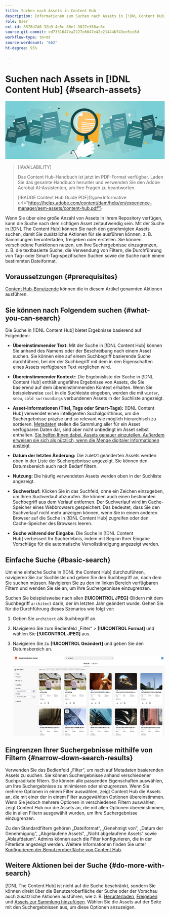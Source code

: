 ```yaml
---
title: Suchen nach Assets in Content Hub
description: Informationen zum Suchen nach Assets in [!DNL Content Hub]
role: User
exl-id: 8578d7d0-32b9-4e5c-80ef-3827e358ac6c
source-git-commit: ed7331647ea2227e6047e42e21444b743ee5ce6d
workflow-type: tm+mt
source-wordcount: '662'
ht-degree: 95%

---
```


# Suchen nach Assets in [!DNL Content Hub] {#search-assets}

![Bannerbild zum Freigeben von Assets](assets/search.png)

>[!AVAILABILITY]
>
>Das Content Hub-Handbuch ist jetzt im PDF-Format verfügbar. Laden Sie das gesamte Handbuch herunter und verwenden Sie den Adobe Acrobat AI-Assistenten, um Ihre Fragen zu beantworten.
>
>[!BADGE Content Hub Guide PDF]{type=Informative url="https://helpx.adobe.com/content/dam/help/en/experience-manager/aem-assets/content-hub.pdf"}

Wenn Sie über eine große Anzahl von Assets in Ihrem Repository verfügen, kann die Suche nach dem richtigen Asset zeitaufwendig sein. Mit der Suche in [!DNL The Content Hub] können Sie nach den genehmigten Assets suchen, damit Sie zusätzliche Aktionen für sie ausführen können, z. B. Sammlungen herunterladen, freigeben oder erstellen. Sie können verschiedene Funktionen nutzen, um Ihre Suchergebnisse einzugrenzen, z. B. die textbasierte Suche, die Verwendung von Filtern, die Durchführung von Tag- oder Smart-Tag-spezifischen Suchen sowie die Suche nach einem bestimmten Dateiformat.

## Voraussetzungen {#prerequisites}

[Content Hub-Benutzende](deploy-content-hub.md#onboard-content-hub-users) können die in diesem Artikel genannten Aktionen ausführen.

## Sie können nach Folgendem suchen  {#what-you-can-search}

Die Suche in [!DNL Content Hub] bietet Ergebnisse basierend auf Folgendem:

* **Übereinstimmender Text:** Mit der Suche in [!DNL Content Hub] können Sie anhand des Namens oder der Beschreibung nach einem Asset suchen. Sie können eine auf einem Suchbegriff basierende Suche durchführen, bei der der Suchbegriff mit dem in den Eigenschaften eines Assets verfügbaren Text verglichen wird.

* **Übereinstimmender Kontext:**: Die Ergebnisliste der Suche in [!DNL Content Hub] enthält ungefähre Ergebnisse von Assets, die Sie basierend auf dem übereinstimmenden Kontext erhalten. Wenn Sie beispielsweise `cool` in die Suchleiste eingeben, werden die mit `winter`, `snow`, `cold surroundings` verbundenen Assets in der Suchliste angezeigt.

* **Asset-Informationen (Titel, Tags oder Smart-Tags):** [!DNL Content Hub] verwendet einen intelligenten Suchalgorithmus, um die Suchergebnisse präzise und so relevant wie möglich hierarchisch zu sortieren. [Metadaten](#asset-properties.md) stellen die Sammlung aller für ein Asset verfügbaren Daten dar, sind aber nicht unbedingt im Asset selbst enthalten. [Sie helfen Ihnen dabei, Assets genauer einzuteilen. Außerdem erweisen sie sich als nützlich, wenn die Menge digitaler Informationen ansteigt](/help/assets/configure-content-hub-ui-options.md##configure-metadata-search-content-hub).

* **Datum der letzten Änderung:** Die zuletzt geänderten Assets werden oben in der Liste der Suchergebnisse angezeigt. Sie können den Datumsbereich auch nach Bedarf filtern.

* **Nutzung:** Die häufig verwendeten Assets werden oben in der Suchliste angezeigt.

* **Suchverlauf:** Klicken Sie in das Suchfeld, ohne ein Zeichen einzugeben, um Ihren Suchverlauf abzurufen. Sie können auch einen bestimmten Suchbegriff aus dem Verlauf entfernen. Der Suchverlauf wird im Cache-Speicher eines Webbrowsers gespeichert. Das bedeutet, dass Sie den Suchverlauf nicht mehr anzeigen können, wenn Sie in einem anderen Browser auf die Suche in [!DNL Content Hub] zugreifen oder den Cache-Speicher des Browsers leeren.

* **Suche während der Eingabe:** Die Suche in [!DNL Content Hub] verbessert Ihr Sucherlebnis, indem mit Beginn Ihrer Eingabe Vorschläge für die automatische Vervollständigung angezeigt werden.

## Einfache Suche {#basic-search}

Um eine einfache Suche in [!DNL the Content Hub] durchzuführen, navigieren Sie zur Suchleiste und geben Sie den Suchbegriff an, nach dem Sie suchen müssen. Navigieren Sie zu den im linken Bereich verfügbaren Filtern und wenden Sie sie an, um Ihre Suchergebnisse einzugrenzen.

Suchen Sie beispielsweise nach allen **[!UICONTROL JPEG]**-Bildern mit dem Suchbegriff `architect` darin, der im letzten Jahr geändert wurde. Gehen Sie für die Durchführung dieses Szenarios wie folgt vor:

1. Geben Sie `architect` als Suchbegriff an.

1. Navigieren Sie zum Bedienfeld „Filter“ > **[!UICONTROL Format]** und wählen Sie **[!UICONTROL JPEG]** aus.

1. Navigieren Sie zu **[!UICONTROL Geändert]** und geben Sie den Datumsbereich an.

   ![Einfache Suche](assets/basic-search.png)

## Eingrenzen Ihrer Suchergebnisse mithilfe von Filtern {#narrow-down-search-results}

Verwenden Sie das Bedienfeld „Filter“, um nach auf Metadaten basierenden Assets zu suchen. Sie können Suchergebnisse anhand verschiedener Suchprädikate filtern. Sie können alle passenden Eigenschaften auswählen, um Ihre Suchergebnisse zu minimieren oder einzugrenzen. Wenn Sie mehrere Optionen in einem Filter auswählen, zeigt Content Hub die Assets an, die mit einer der in einem Filter ausgewählten Optionen übereinstimmen. Wenn Sie jedoch mehrere Optionen in verschiedenen Filtern auswählen, zeigt Content Hub nur die Assets an, die mit allen Optionen übereinstimmen, die in allen Filtern ausgewählt wurden, um Ihre Suchergebnisse einzugrenzen.

Zu den Standardfiltern gehören „Dateiformat“, „Genehmigt von“, „Datum der Genehmigung“, „Abgelaufene Assets“, „Nicht abgelaufene Assets“ sowie „Ablaufdatum“. Admins können auch die Filter konfigurieren, die in der Filterliste angezeigt werden. Weitere Informationen finden Sie unter [Konfigurieren der Benutzeroberfläche von Content Hub](configure-content-hub-ui-options.md#configure-filters-content-hub).

<!--

<table>
    <tbody>
     <tr>
      <th><strong>Search Predicate</strong></th>
      <th><strong>Description</strong></th>
      <th><strong>Properties</strong></th>
     </tr>
     <tr>
      <td> Campaigns </td>
      <td> Allows you to search using planned activity performed to take any particular action. For example, advertisement campaign run on Ferrari to know the understand the interests of people using number of clicks people perform.</td>
      <td>NA</td>
     </tr>
     <tr>
      <td> Channels </td>
      <td> Helps you to understand the path from where the asset is coming from. For example, web, social media, books, catalog, etc.</td>
      <td>NA</td>
     </tr>
     <tr>
      <td> Region </td>
      <td> Helps you to understand the location where the asset is created. For example, Japan, EMEA, Worldwide, etc.</td>
      <td>NA</td>
     </tr>
     <tr>
      <td> Keywords </td>
      <td> Keyword helps you search using terms or the words that you enter based on the topic. For example, images, low-resolution, etc.</td>
      <td>NA</td>
     </tr>
     <tr>
      <td> Timeframe </td>
      <td> Helps you search assets using timeline. For example, search by year 2024, Q3 2023, etc.</td>
      <td>NA</td>
     </tr>
     <tr>
      <td>File format</td>
      <td>Composition of an asset. The supported assets include image, document, video, printable media, and so on.</td>
      <td>
        <ul>
            <li>[!UICONTROL JPEG]</li> 
            <li>[!UICONTROL Quicktime]</li> 
            <li>[!UICONTROL PNG]</li> 
            <li>[!UICONTROL WebP]</li> 
            <li>[!UICONTROL MP4]</li> 
            <li>[!UICONTROL Plain]</li> 
            <li>[!UICONTROL PDF]</li>
            <li>[!UICONTROL SVG + XML]</li>
        </ul>
      </td>
     </tr>
     <tr>
      <td>Tags</td>
      <td>Tags help you categorize assets that can be browsed and searched more efficiently based on hierarchical taxonomies.</td>
      <td>
        <ul>
            <li>Field label</li>
            <li>Property name</li>
            <li>Path</li>
            <li>Description</li>
        </ul>
      </td>
     </tr>
     <!--<tr>
      <td>Subject</td>
      <td>Classification of assets based on their theme. For example, colorful, hiking, outdoors.</td>
      <td>NA</td>
     </tr>
          <tr>
      <td>Last modified</td>
      <td>Search assets based on their last modification. Specify the date range using the Start date and End date fields.</td>
      <td>
        <ul>
            <li>Range text (From)</li> 
            <li>Range text (To) </li>
        </ul>
      </td>
     </tr>    
     <!--<tr>
      <td>Asset ID</td>
      <td>Unique number that identifies the asset.</td>
      <td>NA</td>
     </tr>
     <tr>
      <td> Colors </td>
      <td> Helps you search assets using colors that are automatically identified in an asset using Adobe's Sensei AI capabilities.</td>
      <td>NA</td>
     </tr>  
    </tbody>
   </table>

-->

## Weitere Aktionen bei der Suche {#do-more-with-search}

[!DNL The Content Hub] ist nicht auf die Suche beschränkt, sondern Sie können direkt über die Benutzeroberfläche der Suche oder der Vorschau auch zusätzliche Aktionen ausführen, wie z. B. [Herunterladen](download-assets-content-hub.md), [Freigeben](share-assets-content-hub.md) und [Assets zur Sammlung hinzufügen](collections-content-hub.md). Wählen Sie die Assets auf der Seite mit den Suchergebnissen aus, um diese Optionen anzuzeigen.
